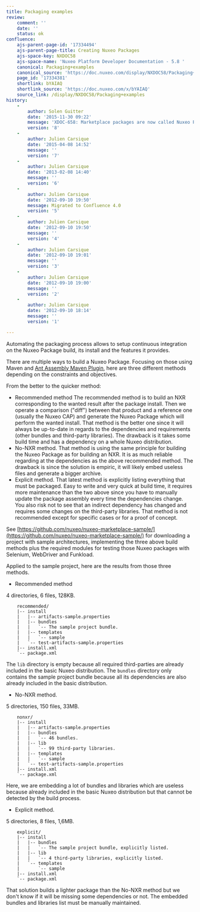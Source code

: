 ```yaml
---
title: Packaging examples
review:
    comment: ''
    date: ''
    status: ok
confluence:
    ajs-parent-page-id: '17334494'
    ajs-parent-page-title: Creating Nuxeo Packages
    ajs-space-key: NXDOC58
    ajs-space-name: 'Nuxeo Platform Developer Documentation - 5.8 '
    canonical: Packaging+examples
    canonical_source: 'https://doc.nuxeo.com/display/NXDOC58/Packaging+examples'
    page_id: '17334381'
    shortlink: bYAIAQ
    shortlink_source: 'https://doc.nuxeo.com/x/bYAIAQ'
    source_link: /display/NXDOC58/Packaging+examples
history:
    - 
        author: Solen Guitter
        date: '2015-11-30 09:22'
        message: 'XDOC-658: Marketplace packages are now called Nuxeo Package'
        version: '8'
    - 
        author: Julien Carsique
        date: '2015-04-08 14:52'
        message: ''
        version: '7'
    - 
        author: Julien Carsique
        date: '2013-02-08 14:40'
        message: ''
        version: '6'
    - 
        author: Julien Carsique
        date: '2012-09-10 19:50'
        message: Migrated to Confluence 4.0
        version: '5'
    - 
        author: Julien Carsique
        date: '2012-09-10 19:50'
        message: ''
        version: '4'
    - 
        author: Julien Carsique
        date: '2012-09-10 19:01'
        message: ''
        version: '3'
    - 
        author: Julien Carsique
        date: '2012-09-10 19:00'
        message: ''
        version: '2'
    - 
        author: Julien Carsique
        date: '2012-09-10 18:14'
        message: ''
        version: '1'

---
```

Automating the packaging process allows to setup continuous integration on the Nuxeo Package build, its install and the features it provides.

There are multiple ways to build a Nuxeo Package. Focusing on those using Maven and [Ant Assembly Maven Plugin](https://github.com/nuxeo/ant-assembly-maven-plugin), here are three different methods depending on the constraints and objectives.

From the better to the quicker method:

*   Recommended method
    The recommended method is to build an NXR corresponding to the wanted result after the package install. Then we operate a comparison ("diff") between that product and a reference one (usually the Nuxeo CAP) and generate the Nuxeo Package which will perform the wanted install. That method is the better one since it will always be up-to-date in regards to the dependencies and requirements (other bundles and third-party libraries). The drawback is it takes some build time and has a dependency on a whole Nuxeo distribution.
*   No-NXR method.
    That method is using the same principle for building the Nuxeo Package as for building an NXR. It is as much reliable regarding at the dependencies as the above recommended method. The drawback is since the solution is empiric, it will likely embed useless files and generate a bigger archive.
*   Explicit method.
    That latest method is explicitly listing everything that must be packaged. Easy to write and very quick at build time, it requires more maintenance than the two above since you have to manually update the package assembly every time the dependencies change. You also risk not to see that an indirect dependency has changed and requires some changes on the third-party libraries. That method is not recommended except for specific cases or for a proof of concept.

See [https://github.com/nuxeo/nuxeo-marketplace-sample/](https://github.com/nuxeo/nuxeo-marketplace-sample/) for downloading a project with sample architectures, implementing the three above build methods plus the required modules for testing those Nuxeo packages with Selenium, WebDriver and Funkload.

Applied to the sample project, here are the results from those three methods.

*   Recommended method

4 directories, 6 files, 128KB.

```
    recommended/
    |-- install
    |   |-- artifacts-sample.properties
    |   |-- bundles
    |   |   `-- The sample project bundle.
    |   |-- templates
    |   |   `-- sample
    |   `-- test-artifacts-sample.properties
    |-- install.xml
    `-- package.xml
```

The `lib`&nbsp;directory is empty because all required third-parties are already included in the basic Nuxeo distribution. The `bundles` directory only contains the sample project bundle because all its dependencies are also already included in the basic distribution.

*   No-NXR method.

5 directories, 150 files, 33MB.

```
    nonxr/
    |-- install
    |   |-- artifacts-sample.properties
    |   |-- bundles
    |   |   `-- 46 bundles.
    |   |-- lib
    |   |   `-- 99 third-party libraries.
    |   |-- templates
    |   |   `-- sample
    |   `-- test-artifacts-sample.properties
    |-- install.xml
    `-- package.xml
```

Here, we are embedding a lot of bundles and libraries which are useless because already included in the basic Nuxeo distribution but that cannot be detected by the build process.

*   Explicit method.

5 directories, 8 files, 1,6MB.

```
    explicit/
    |-- install
    |   |-- bundles
    |   |   `-- The sample project bundle, explicitly listed.
    |   |-- lib
    |   |   `-- 4 third-party libraries, explicitly listed.
    |   `-- templates
    |       `-- sample
    |-- install.xml
    `-- package.xml
```

That solution builds a lighter package than the No-NXR method but we don't know if it will be missing some dependencies or not. The embedded bundles and libraries list must be manually maintained.